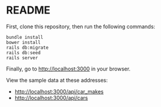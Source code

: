 # README

First, clone this repository, then run the following commands:

```
bundle install
bower install
rails db:migrate
rails db:seed
rails server
```

Finally, go to [http://localhost:3000](http://localhost:3000) in your browser.

View the sample data at these addresses:

- [http://localhost:3000/api/car_makes](http://localhost:3000/api/car_makes)
- [http://localhost:3000/api/cars](http://localhost:3000/api/cars)
